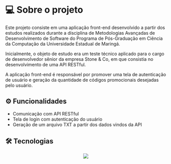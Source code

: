 # 💻 Sobre o projeto

Este projeto consiste em uma aplicação front-end desenvolvido a partir dos estudos realizados durante a disciplina de Metodologias Avançadas de Desenvolvimento de Software do Programa de Pós-Graduação em Ciência da Computação da Universidade Estadual de Maringá.

Inicialmente, o objeto de estudo era um teste técnico aplicado para o cargo de desenvolvedor sênior da empresa Stone & Co, em que consistia no desenvolvimento de uma API RESTful.

A aplicação front-end é responsável por promover uma tela de autenticação de usuário e geração da quantidade de códigos promocionais desejadas pelo usuário.

## ⚙️ Funcionalidades

- Comunicação com API RESTful
- Tela de login com autenticação do usuário
- Geração de um arquivo TXT a partir dos dados vindos da API

## 🛠 Tecnologias

<p align="center">
  <a href="https://skillicons.dev">
    <img src="https://skillicons.dev/icons?i=git,nodejs,js" />
  </a>
</p>
